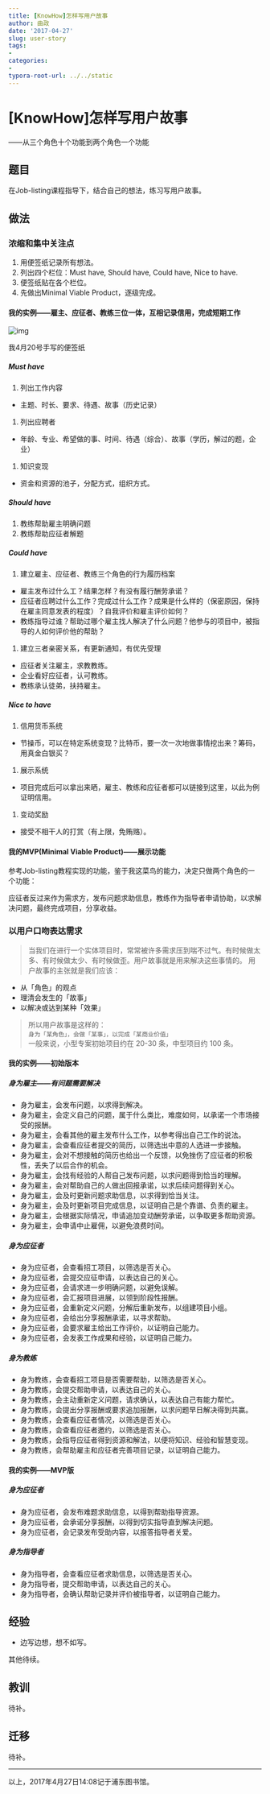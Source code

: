 ```yaml
---
title: [KnowHow]怎样写用户故事
author: 曲政
date: '2017-04-27'
slug: user-story
tags:
- 
categories:
- 
typora-root-url: ../../static
---
```


# [KnowHow]怎样写用户故事

——从三个角色十个功能到两个角色一个功能

## 题目

在Job-listing课程指导下，结合自己的想法，练习写用户故事。

## 做法

### 浓缩和集中关注点

>   

1.  用便签纸记录所有想法。
2.  列出四个栏位：Must have, Should have, Could have, Nice to have.
3.  便签纸贴在各个栏位。
4.  先做出Minimal Viable Product，逐级完成。

#### 我的实例——雇主、应征者、教练三位一体，互相记录信用，完成短期工作

![img](/images/%5BKnowHow%5D%E6%80%8E%E6%A0%B7%E5%86%99%E7%94%A8%E6%88%B7%E6%95%85%E4%BA%8B/1200-20200107203003639.jpeg)

我4月20号手写的便签纸

##### Must have

1.  列出工作内容

-   主题、时长、要求、待遇、故事（历史记录）

1.  列出应聘者

-   年龄、专业、希望做的事、时间、待遇（综合）、故事（学历，解过的题，企业）

1.  知识变现

-   资金和资源的池子，分配方式，组织方式。

##### Should have

1.  教练帮助雇主明确问题
2.  教练帮助应征者解题

##### Could have

1.  建立雇主、应征者、教练三个角色的行为履历档案

-   雇主发布过什么工？结果怎样？有没有履行酬劳承诺？
-   应征者应聘过什么工作？完成过什么工作？成果是什么样的（保密原因，保持在雇主同意发表的程度）？自我评价和雇主评价如何？
-   教练指导过谁？帮助过哪个雇主找人解决了什么问题？他参与的项目中，被指导的人如何评价他的帮助？

1.  建立三者亲密关系，有更新通知，有优先受理

-   应征者关注雇主，求教教练。
-   企业看好应征者，认可教练。
-   教练承认徒弟，扶持雇主。

##### Nice to have

1.  信用货币系统

-   节操币，可以在特定系统变现？比特币，要一次一次地做事情挖出来？筹码，用真金白银买？

1.  展示系统

-   项目完成后可以拿出来晒，雇主、教练和应征者都可以链接到这里，以此为例证明信用。

1.  变动奖励

-   接受不相干人的打赏（有上限，免贿赂）。

#### 我的MVP(Minimal Viable Product)——展示功能

参考Job-listing教程实现的功能，鉴于我这菜鸟的能力，决定只做两个角色的一个功能：

应征者反过来作为需求方，发布问题求助信息，教练作为指导者申请协助，以求解决问题，最终完成项目，分享收益。

### 以用户口吻表达需求

>   当我们在进行一个实体项目时，常常被许多需求压到喘不过气。有时候做太多、有时候做太少、有时候做歪。用户故事就是用来解决这些事情的。
>    用户故事的主张就是我们应该：

-   从「角色」的观点
-   理清会发生的「故事」
-   以解决或达到某种「效果」

>   所以用户故事是这样的：<br />
>    `身为「某角色」，会做「某事」，以完成「某商业价值」`<br />
>    一般来说，小型专案初始项目约在 20-30 条，中型项目约 100 条。

#### 我的实例——初始版本

##### 身为雇主——有问题需要解决

-   身为雇主，会发布问题，以求得到解决。
-   身为雇主，会定义自己的问题，属于什么类比，难度如何，以承诺一个市场接受的报酬。
-   身为雇主，会看其他的雇主发布什么工作，以参考得出自己工作的说法。
-   身为雇主，会查看应征者提交的简历，以筛选出中意的人选进一步接触。
-   身为雇主，会对不想接触的简历也给出一个反馈，以免挫伤了应征者的积极性，丢失了以后合作的机会。
-   身为雇主，会找有经验的人帮自己发布问题，以求问题得到恰当的理解。
-   身为雇主，会对帮助自己的人做出回报承诺，以求后续问题得到关心。
-   身为雇主，会及时更新问题求助信息，以求得到恰当关注。
-   身为雇主，会及时更新项目完成信息，以证明自己是个靠谱、负责的雇主。
-   身为雇主，会根据实际情况，申请追加变动酬劳承诺，以争取更多帮助资源。
-   身为雇主，会申请中止雇佣，以避免浪费时间。

##### 身为应征者

-   身为应征者，会查看招工项目，以筛选是否关心。
-   身为应征者，会提交应征申请，以表达自己的关心。
-   身为应征者，会请求进一步明确问题，以避免误解。
-   身为应征者，会汇报项目进展，以领到阶段性报酬。
-   身为应征者，会重新定义问题，分解后重新发布，以组建项目小组。
-   身为应征者，会给出分享报酬承诺，以寻求帮助。
-   身为应征者，会要求雇主给出工作评价，以证明自己能力。
-   身为应征者，会发表工作成果和经验，以证明自己能力。

##### 身为教练

-   身为教练，会查看招工项目是否需要帮助，以筛选是否关心。
-   身为教练，会提交帮助申请，以表达自己的关心。
-   身为教练，会主动重新定义问题，请求确认，以表达自己有能力帮忙。
-   身为教练，会提出分享报酬或要求追加报酬，以求问题早日解决得到共赢。
-   身为教练，会查看应征者情况，以筛选是否关心。
-   身为教练，会查看应征者邀约，以筛选是否关心。
-   身为教练，会指导应征者得到资源和解法，以便将知识、经验和智慧变现。
-   身为教练，会帮助雇主和应征者完善项目记录，以证明自己能力。

#### 我的实例——MVP版

##### 身为应征者

-   身为应征者，会发布难题求助信息，以得到帮助指导资源。
-   身为应征者，会承诺分享报酬，以得到切实指导直到解决问题。
-   身为应征者，会记录发布受助内容，以报答指导者关爱。

##### 身为指导者

-   身为指导者，会查看应征者求助信息，以筛选是否关心。
-   身为指导者，提交帮助申请，以表达自己的关心。
-   身为指导者，会确认帮助记录并评价被指导者，以证明自己能力。

## 经验

-   边写边想，想不如写。

其他待续。

## 教训

待补。

## 迁移

待补。

------

以上，2017年4月27日14:08记于浦东图书馆。